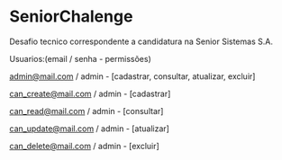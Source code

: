# SeniorChalenge
Desafio tecnico correspondente a candidatura na Senior Sistemas S.A.

Usuarios:(email / senha - permissões)

admin@mail.com / admin - [cadastrar, consultar, atualizar, excluir]

can_create@mail.com / admin - [cadastrar]

can_read@mail.com / admin - [consultar]

can_update@mail.com / admin - [atualizar]

can_delete@mail.com / admin - [excluir]
